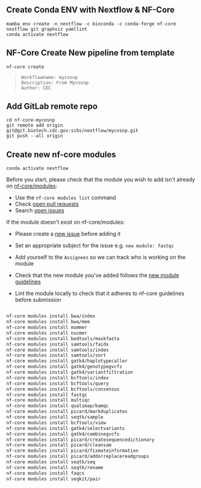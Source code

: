 

## Create Conda ENV with Nextflow & NF-Core
```
mamba env create -n nextflow -c bioconda -c conda-forge nf-core nextflow git graphviz yamllint
conda activate nextflow
```

## NF-Core Create New pipeline from template
```
nf-core create
```

>```
>Workflowname: mycosnp
>Description: From Mycosnp
>Author: CDC
>```

## Add GitLab remote repo
```
cd nf-core-mycosnp
git remote add origin git@git.biotech.cdc.gov:scbs/nextflow/mycosnp.git
git push --all origin
```

## Create new nf-core modules

```
conda activate nextflow
```

Before you start, please check that the module you wish to add isn't already on [nf-core/modules](https://github.com/nf-core/modules.git):

* Use the `nf-core modules list` command
* Check [open pull requests](https://github.com/nf-core/modules/pulls)
* Search [open issues](https://github.com/nf-core/modules/issues)

If the module doesn't exist on nf-core/modules:

* Please create a [new issue](https://github.com/nf-core/modules/issues/new?assignees=&labels=new%20module&template=new_nodule.md&title=new%20module:) before adding it
* Set an appropriate subject for the issue e.g. `new module: fastqc`
* Add yourself to the `Assignees` so we can track who is working on the module

* Check that the new module you've added follows the [new module guidelines](https://nf-co.re/developers/adding_modules#new-module-guidelines-and-pr-review-checklist)

* Lint the module locally to check that it adheres to nf-core guidelines before submission

```bash

```


```bash
nf-core modules install bwa/index
nf-core modules install bwa/mem
nf-core modules install mummer
nf-core modules install nucmer
nf-core modules install bedtools/maskfasta
nf-core modules install samtools/faidx
nf-core modules install samtools/index
nf-core modules install samtools/sort
nf-core modules install gatk4/haplotypecaller
nf-core modules install gatk4/genotypegvcfs
nf-core modules install gatk4/variantfiltration
nf-core modules install bcftools/index
nf-core modules install bcftools/query
nf-core modules install bcftools/consensus
nf-core modules install fastqc
nf-core modules install multiqc
nf-core modules install qualimap/bamqc
nf-core modules install picard/markduplicates
nf-core modules install seqtk/sample
nf-core modules install bcftools/view
nf-core modules install gatk4/selectvariants
nf-core modules install gatk4/combinegvcfs
nf-core modules install picard/createsequencedictionary
nf-core modules install picard/cleansam
nf-core modules install picard/fixmateinformation
nf-core modules install picard/addorreplacereadgroups
nf-core modules install seqtk/seq
nf-core modules install seqtk/rename
nf-core modules install faqcs
nf-core modules install seqkit/pair
```
